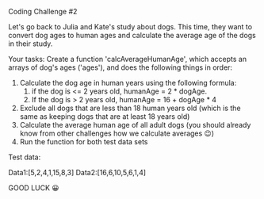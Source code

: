 Coding Challenge #2

Let's go back to Julia and Kate's study about dogs. This time, they want to convert dog ages to human ages and calculate the average age of the dogs in their study.

Your tasks:
Create a function 'calcAverageHumanAge', which accepts an arrays of dog's ages ('ages'), and does the following things in order:
1. Calculate the dog age in human years using the following formula: 
   1. if the dog is <= 2 years old, humanAge = 2 * dogAge. 
   2. If the dog is > 2 years old, humanAge = 16 + dogAge * 4
2. Exclude all dogs that are less than 18 human years old (which is the same as keeping dogs that are at least 18 years old)
3. Calculate the average human age of all adult dogs (you should already know from other challenges how we calculate averages 😉)
4. Run the function for both test data sets


Test data:

Data1:[5,2,4,1,15,8,3]
Data2:[16,6,10,5,6,1,4]

GOOD LUCK 😀
